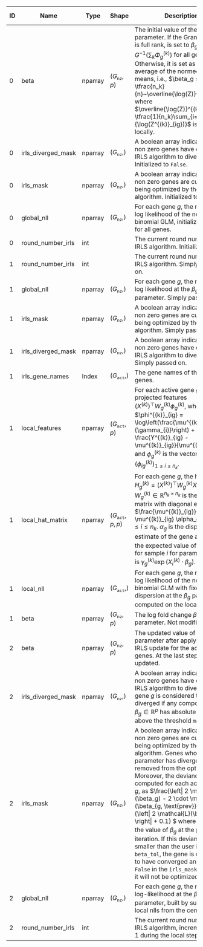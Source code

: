 | ID | Name | Type | Shape | Description | Computed by | Sent to |
|---|---|---|---|---|---|---|
| 0 | beta | nparray | $(G_{\texttt{nz}}, p)$ | The initial value of the $\beta$ parameter. If the Gramm matrix is full rank, is set to $\beta_g = G^{-1}(\sum_k\Phi^{(k)}_{g})$ for all genes $g$. Otherwise, it is set as a weighed average of the normed log means, i.e., $\beta_g = \sum_k \tfrac{n_k}{n}~\overline{\log(Z)}^{(k)}_{g}$, where $\overline{\log(Z)}^{(k)}_{g} = \tfrac{1}{n_k}\sum_{i=1}^{n_k}{\log(Z^{(k)}_{ig})}$ is computed locally. | Server | Center |
| 0 | irls\_diverged\_mask | nparray | $(G_{\texttt{nz}},)$ | A boolean array indicating which non zero genes have caused the IRLS algorithm to diverge. Initialized to $\texttt{False}$. | Server | Center |
| 0 | irls\_mask | nparray | $(G_{\texttt{nz}},)$ | A boolean array indicating which non zero genes are currently being optimized by the IRLS algorithm. Initialized to $\texttt{True}$. | Server | Center |
| 0 | global\_nll | nparray | $(G_{\texttt{nz}},)$ | For each gene $g$, the negative log likelihood of the negative binomial GLM, initialized at $1000$ for all genes. | Server | Center |
| 0 | round\_number\_irls | int |  | The current round number of the IRLS algorithm. Initialized at $0$. | Server | Center |
| 1 | round\_number\_irls | int |  | The current round number of the IRLS algorithm. Simply passed on. | Each center | Server |
| 1 | global\_nll | nparray | $(G_{\texttt{nz}},)$ | For each gene $g$, the negative log likelihood at the $\beta_g$ parameter. Simply passed on. | Each center | Server |
| 1 | irls\_mask | nparray | $(G_{\texttt{nz}},)$ | A boolean array indicating which non zero genes are currently being optimized by the IRLS algorithm. Simply passed on. | Each center | Server |
| 1 | irls\_diverged\_mask | nparray | $(G_{\texttt{nz}},)$ | A boolean array indicating which non zero genes have caused the IRLS algorithm to diverge. Simply passed on. | Each center | Server |
| 1 | irls\_gene\_names | Index | $(G_{\texttt{act}},)$ | The gene names of the active genes. | Each center | Server |
| 1 | local\_features | nparray | $(G_{\texttt{act}}, p)$ | For each active gene $g$, the projected features $(X^{(k)})^{\top} W^{(k)}_g \phi^{(k)}_{g}$, where $\phi^{(k)}_{ig} = \log\left(\frac{\mu^{(k)}_{ig}}{\gamma_{i}}\right) + \frac{Y^{(k)}_{ig} - \mu^{(k)}_{ig}}{\mu^{(k)}_{ig}}$ and $\phi^{(k)}_{g}$ is the vector of $(\phi^{(k)}_{ig})_{1 \leq i \leq n_k}$. | Each center | Server |
| 1 | local\_hat\_matrix | nparray | $(G_{\texttt{act}}, p, p)$ | For each gene $g$, the hat matrix  $H^{(k)}_{g} = (X^{(k)})^{\top} W^{(k)}_g X^{(k)}$ where $W^{(k)}_g \in \mathbb{R}^{n_k \times n_k}$ is the diagonal matrix with diagonal entries $\frac{\mu^{(k)}_{ig}}{1 + \mu^{(k)}_{ig} \alpha_g}$ for $1 \leq i \leq n_k$. $\alpha_g$ is the dispersion estimate of the gene and $\mu^{(k)}_{ig}$ is the expected value of the gene for sample $i$ for parameter $\beta$, that is $\gamma^{(k)}_{g} \exp(X^{(k)}_{i} \cdot \beta_g)$. | Each center | Server |
| 1 | local\_nll | nparray | $(G_{\texttt{act}},)$ | For each gene $g$, the negative log likelihood of the negative binomial GLM with fixed dispersion at the $\beta_g$ parameter, computed on the local data. | Each center | Server |
| 1 | beta | nparray | $(G_{\texttt{nz}}, p)$ | The log fold change $\beta$ parameter. Not modified. | Each center | Server |
| 2 | beta | nparray | $(G_{\texttt{nz}}, p)$ | The updated value of the $\beta$ parameter after applying the IRLS update for the active genes. At the last step, is not updated. | Server | Center |
| 2 | irls\_diverged\_mask | nparray | $(G_{\texttt{nz}},)$ | A boolean array indicating which non zero genes have caused the IRLS algorithm to diverge. A gene $g$ is considered to have diverged if any component of $\beta_g \in \mathbb{R}^p$ has absolute value above the threshold $\texttt{max\_beta}$. | Server | Center |
| 2 | irls\_mask | nparray | $(G_{\texttt{nz}},)$ | A boolean array indicating which non zero genes are currently being optimized by the IRLS algorithm. Genes whose $\beta$ parameter has diverged are removed from the optimization. Moreover, the deviance ratio is computed for each active gene $g$, as $\frac{\left\| 2  \mathcal{L}(\beta_g) - 2 \cdot \mathcal{L}(\beta_{g, \text{prev}}) \right\|}{\left\| 2  \mathcal{L}(\beta) \right\| + 0.1} $ where $\beta_{g, \text{prev}}$ is the value of $\beta_{g}$ at the previous iteration. If this deviance is smaller than the user inputed $\texttt{beta\_tol}$, the gene is considered to have converged and is set to $\texttt{False}$ in the $\texttt{irls\_mask}$, meaning it will not be optimized further. | Server | Center |
| 2 | global\_nll | nparray | $(G_{\texttt{nz}},)$ | For each gene $g$, the negative log-likelihood at the $\beta_g$ parameter, built by summing the local nlls from the centers. | Server | Center |
| 2 | round\_number\_irls | int |  | The current round number of the IRLS algorithm, incremented by $1$ during the local step. | Server | Center |
